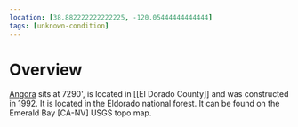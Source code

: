 ```yaml
---
location: [38.882222222222225, -120.05444444444444]
tags: [unknown-condition]
---
```


# Overview

[Angora](http://www.peakbagging.com/CALookoutPhotos/Angora.html) sits at 7290', is located in [[El Dorado County]] and was constructed in 1992. It is located in the Eldorado national forest. It can be found on the Emerald Bay [CA-NV] USGS topo map.

